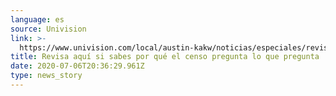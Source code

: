 ```yaml
---
language: es
source: Univision
link: >-
  https://www.univision.com/local/austin-kakw/noticias/especiales/revisa-aqui-si-sabes-por-que-el-censo-pregunta-lo-que-pregunta
title: Revisa aquí si sabes por qué el censo pregunta lo que pregunta
date: 2020-07-06T20:36:29.961Z
type: news_story
---
```


